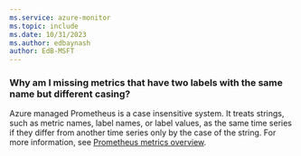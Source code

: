 ```yaml
---
ms.service: azure-monitor
ms.topic: include
ms.date: 10/31/2023
ms.author: edbaynash
author: EdB-MSFT
---
```


### Why am I missing metrics that have two labels with the same name but different casing?

Azure managed Prometheus is a case insensitive system. It treats strings, such as metric names, label names, or label values, as the same time series if they differ from another time series only by the case of the string. For more information, see [Prometheus metrics overview](../prometheus-metrics-overview.md#case-sensitivity).
